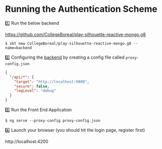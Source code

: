 # Running the Authentication Scheme

:one: Run the below backend 

https://github.com/CollegeBoreal/play-silhouette-reactive-mongo.g8

```
$ sbt new CollegeBoreal/play-silhouette-reactive-mongo.g8 --name=backend
```

:two: Configuring the [backend](https://angular.io/guide/build#proxying-to-a-backend-server) by creating a config file called `proxy-config.json`

```json
{
  "/api/*": {
    "target": "http://localhost:9000",
    "secure": false,
    "logLevel": "debug"
  }
}
```

:three: Run the Front End Application

```
$ ng serve --proxy-config proxy-config.json
```

:four: Launch your browser (you should hit the login page, register first)

http://localhost:4200

